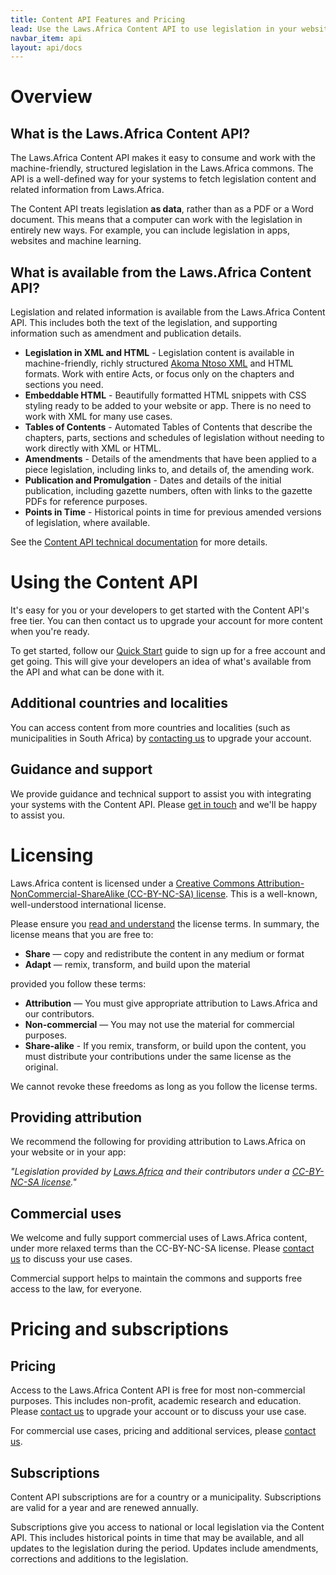```yaml
---
title: Content API Features and Pricing
lead: Use the Laws.Africa Content API to use legislation in your website, app or research.
navbar_item: api
layout: api/docs
---
```


# Overview

## What is the Laws.Africa Content API?

The Laws.Africa Content API makes it easy to consume and work with the machine-friendly, structured legislation in the Laws.Africa commons. The API is a well-defined way for your systems to fetch legislation content and related information from Laws.Africa.

The Content API treats legislation **as data**, rather than as a PDF or a Word document. This means that a computer can work with the legislation in entirely new ways. For example, you can include legislation in apps, websites and machine learning.

## What is available from the Laws.Africa Content API?

Legislation and related information is available from the Laws.Africa Content API. This includes both the text of the legislation, and supporting information such as amendment and publication details.

* **Legislation in XML and HTML** - Legislation content is available in machine-friendly, richly structured [Akoma Ntoso XML](http://www.akomantoso.org/) and HTML formats. Work with entire Acts, or focus only on the chapters and sections you need.
* **Embeddable HTML** - Beautifully formatted HTML snippets with CSS styling ready to be added to your website or app. There is no need to work with XML for many use cases.
* **Tables of Contents** - Automated Tables of Contents that describe the chapters, parts, sections and schedules of legislation without needing to work directly with XML or HTML.
* **Amendments** - Details of the amendments that have been applied to a piece legislation, including links to, and details of, the amending work.
* **Publication and Promulgation** - Dates and details of the initial publication, including gazette numbers, often with links to the gazette PDFs for reference purposes.
* **Points in Time** - Historical points in time for previous amended versions of legislation, where available.

See the [Content API technical documentation](/api/docs) for more details.

# Using the Content API

It's easy for you or your developers to get started with the Content API's free tier. You can then contact us to upgrade your account for more content when you're ready.

To get started, follow our [Quick Start](/api/docs#quick-start) guide to sign up for a free account and get going. This will give your developers an idea of what's available from the API and what can be done with it.

## Additional countries and localities

You can access content from more countries and localities (such as municipalities in South Africa) by [contacting us](/contact) to upgrade your account.

## Guidance and support

We provide guidance and technical support to assist you with integrating your systems with the Content API. Please [get in touch](/contact) and we'll be happy to assist you.

# Licensing

Laws.Africa content is licensed under a [Creative Commons Attribution-NonCommercial-ShareAlike (CC-BY-NC-SA) license](https://creativecommons.org/licenses/by-nc-sa/4.0/). This is a well-known, well-understood international license.

Please ensure you [read and understand](https://creativecommons.org/licenses/by-nc-sa/4.0/) the license terms. In summary, the license means that you are free to:

* **Share** — copy and redistribute the content in any medium or format
* **Adapt** — remix, transform, and build upon the material

provided you follow these terms:

* **Attribution** — You must give appropriate attribution to Laws.Africa and our contributors.
* **Non-commercial** — You may not use the material for commercial purposes.
* **Share-alike** - If you remix, transform, or build upon the content, you must distribute your contributions under the same license as the original.

We cannot revoke these freedoms as long as you follow the license terms.

## Providing attribution

We recommend the following for providing attribution to Laws.Africa on your website or in your app:

*"Legislation provided by [Laws.Africa](https://laws.africa) and their contributors under a [CC-BY-NC-SA license](https://creativecommons.org/licenses/by-nc-sa/4.0/)."*

## Commercial uses

We welcome and fully support commercial uses of Laws.Africa content, under more relaxed terms than the CC-BY-NC-SA license. Please [contact us](/contact) to discuss your use cases.

Commercial support helps to maintain the commons and supports free access to the law, for everyone.

# Pricing and subscriptions

## Pricing

Access to the Laws.Africa Content API is free for most non-commercial purposes. This includes non-profit, academic research and education. Please [contact us](/contact) to upgrade your account or to discuss your use case.

For commercial use cases, pricing and additional services, please [contact us](/contact).

## Subscriptions

Content API subscriptions are for a country or a municipality. Subscriptions are valid for a year and are renewed annually.

Subscriptions give you access to national or local legislation via the Content API. This includes historical points in time that may be available, and all updates to the legislation during the period. Updates include amendments, corrections and additions to the legislation.
